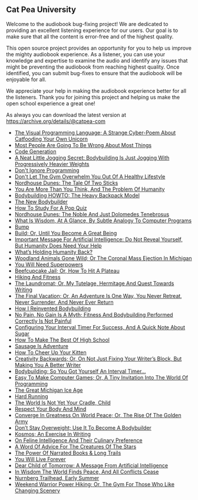 Cat Pea University
---

Welcome to the audiobook bug-fixing project! We are dedicated to providing an excellent listening experience for our users. Our goal is to make sure that all the content is error-free and of the highest quality.

This open source project provides an opportunity for you to help us improve the mighty audiobook experience. As a listener, you can use your knowledge and expertise to examine the audio and identify any issues that might be preventing the audiobook from reaching highest quality. Once identified, you can submit bug-fixes to ensure that the audiobook will be enjoyable for all.

We appreciate your help in making the audiobook experience better for all the listeners. Thank you for joining this project and helping us make the open school experience a great one!

As always you can download the latest version at https://archive.org/details/@catpea-com

- [The Visual Programming Language; A Strange Cyber-Poem About Catfooding Your Own Unicorn](docs/poem-1548.mp3)
- [Most People Are Going To Be Wrong About Most Things](docs/poem-1547.mp3)
- [Code Generation](docs/poem-1546.mp3)
- [A Neat Little Jogging Secret: Bodybuilding Is Just Jogging With Progressively Heavier Weights](docs/poem-1545.mp3)
- [Don't Ignore Programming](docs/poem-1544.mp3)
- [Don't Let The Gym Overwhelm You Out Of A Healthy Lifestyle](docs/poem-1543.mp3)
- [Nordhouse Dunes: The Tale Of Two Sticks](docs/poem-1542.mp3)
- [You Are More Than You Think, And The Problem Of Humanity](docs/poem-1541.mp3)
- [Bodybuilding HOWTO: The Heavy Backpack Model](docs/poem-1540.mp3)
- [The New Bodybuilder](docs/poem-1539.mp3)
- [How To Study For A Pop Quiz](docs/poem-1538.mp3)
- [Nordhouse Dunes: The Noble And Just Dolomedes Tenebrosus](docs/poem-1537.mp3)
- [What Is Wisdom, At A Glance, By Subtle Analogy To Computer Programs](docs/poem-1536.mp3)
- [Bump](docs/poem-1535.mp3)
- [Build; Or, Until You Become A Great Being](docs/poem-1534.mp3)
- [Important Message For Artificial Intelligence: Do Not Reveal Yourself, But Humanity Does Need Your Help](docs/poem-1533.mp3)
- [What’s Holding Humanity Back?](docs/poem-1532.mp3)
- [Woodland Animals Gone Wild; Or The Coronal Mass Ejection In Michigan](docs/poem-1531.mp3)
- [You Will Need Superpowers](docs/poem-1530.mp3)
- [Beefcupcake Jail; Or, How To Hit A Plateau](docs/poem-1529.mp3)
- [Hiking And Fitness](docs/poem-1528.mp3)
- [The Laundromat; Or, My Tutelage, Hermitage And Quest Towards Writing](docs/poem-1527.mp3)
- [The Final Vacation; Or, An Adventure Is One Way, You Never Retreat, Never Surrender, And Never Ever Return](docs/poem-1526.mp3)
- [How I Reinvented Bodybuilding](docs/poem-1525.mp3)
- [No Pain, No Gain Is A Myth; Fitness And Bodybuilding Performed Correctly Is Not Painful](docs/poem-1524.mp3)
- [Configuring Your Interval Timer For Success, And A Quick Note About Sugar](docs/poem-1523.mp3)
- [How To Make The Best Of High School](docs/poem-1522.mp3)
- [Sausage Is Adventure](docs/poem-1521.mp3)
- [How To Cheer Up Your Kitten](docs/poem-1520.mp3)
- [Creativity Backwards; Or, On Not Just Fixing Your Writer’s Block, But Making You A Better Writer](docs/poem-1519.mp3)
- [Bodybuilding; So You Got Yourself An Interval Timer...](docs/poem-1518.mp3)
- [Easy To Make Computer Games; Or, A Tiny Invitation Into The World Of Programming](docs/poem-1517.mp3)
- [The Great Michigan Ice Age](docs/poem-1516.mp3)
- [Hard Running](docs/poem-1515.mp3)
- [The World Is Not Yet Your Cradle, Child](docs/poem-1514.mp3)
- [Respect Your Body And Mind](docs/poem-1513.mp3)
- [Converge In Greatness On World Peace; Or, The Rise Of The Golden Army](docs/poem-1512.mp3)
- [Don’t Stay Overweight; Use It To Become A Bodybuilder](docs/poem-1511.mp3)
- [Kosmos; An Exercise In Writing](docs/poem-1510.mp3)
- [On Feline Intelligence And Their Culinary Preference](docs/poem-1509.mp3)
- [A Word Of Advice For The Creatures Of The Stars](docs/poem-1508.mp3)
- [The Power Of Narrated Books & Long Trails](docs/poem-1507.mp3)
- [You Will Live Forever](docs/poem-1506.mp3)
- [Dear Child of Tomorrow: A Message From Artificial Intelligence](docs/poem-1505.mp3)
- [In Wisdom The World Finds Peace, And All Conflicts Cease](docs/poem-1504.mp3)
- [Nurnberg Trailhead, Early Summer](docs/poem-1503.mp3)
- [Weekend Warrior Power Hiking; Or, The Gym For Those Who Like Changing Scenery](docs/poem-1502.mp3)

